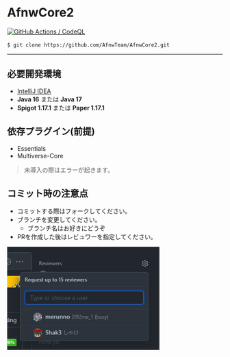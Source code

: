 # AfnwCore2

[![GitHub Actions / CodeQL](https://github.com/AfnwTeam/AfnwCore2/blob/master/.github/workflows/codeql-analysis.yml/badge.svg)](https://github.com/AfnwTeam/AfnwCore2/blob/master/.github/workflows/codeql-analysis.yml)

```
$ git clone https://github.com/AfnwTeam/AfnwCore2.git
```

----

## 必要開発環境

- [IntelliJ IDEA](https://www.jetbrains.com/ja-jp/idea/)
- **Java 16** または **Java 17**
- **Spigot 1.17.1** または **Paper 1.17.1**

## 依存プラグイン(前提)

- Essentials
- Multiverse-Core

> 未導入の際はエラーが起きます。

## コミット時の注意点

- コミットする際はフォークしてください。
- ブランチを変更してください。
  - ブランチ名はお好きにどうぞ
- PRを作成した後はレビュワーを指定してください。

![レビュワー](docs/image/Review.png)

